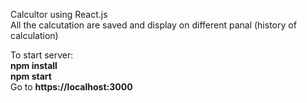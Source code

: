 Calcultor using React.js <br>
All the calcutation are saved and display on different panal (history of calculation)

To start server: </br>
<b>npm install</b> </br>
<b>npm start</b> </br>
Go to <b>https://localhost:3000</b>
